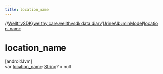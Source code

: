 ```yaml
---
title: location_name
---
```

//[WellthySDK](../../../index.html)/[wellthy.care.wellthysdk.data.diary](../index.html)/[UrineAlbuminModel](index.html)/[location_name](location_name.html)



# location_name



[androidJvm]\
var [location_name](location_name.html): [String](https://kotlinlang.org/api/latest/jvm/stdlib/kotlin/-string/index.html)? = null




